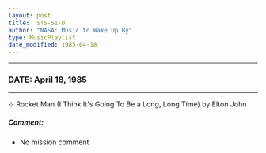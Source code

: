 ```yaml
---
layout: post
title:  STS-51-D
author: "NASA: Music to Wake Up By"
type: MusicPlaylist
date_modified: 1985-04-18
---
```


----
### DATE: April 18, 1985
----
⊹ Rocket Man (I Think It's Going To Be a Long, Long Time) by Elton John

##### Comment:
* No mission comment
